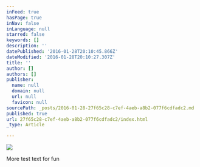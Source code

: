 ```yaml
---
inFeed: true
hasPage: true
inNav: false
inLanguage: null
starred: false
keywords: []
description: ''
datePublished: '2016-01-28T20:10:45.866Z'
dateModified: '2016-01-28T20:10:27.307Z'
title: ''
author: []
authors: []
publisher:
  name: null
  domain: null
  url: null
  favicon: null
sourcePath: _posts/2016-01-28-27f65c28-c7ef-4aeb-a8b2-077f6cdfadc2.md
published: true
url: 27f65c28-c7ef-4aeb-a8b2-077f6cdfadc2/index.html
_type: Article

---
```

![](https://the-grid-user-content.s3-us-west-2.amazonaws.com/6fc06719-726c-4d53-a648-6149e4fedfca.jpg)

More test text for fun